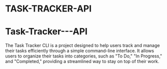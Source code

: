#  TASK-TRACKER-API
# Task-Tracker---API
The Task Tracker CLI is a project designed to help users track and manage their tasks efficiently through a simple command-line interface. It allows users to organize their tasks into categories, such as "To Do," "In Progress," and "Completed," providing a streamlined way to stay on top of their work.

